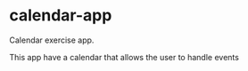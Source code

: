 # calendar-app
Calendar exercise app.

This app have a calendar that allows the user to handle events 
